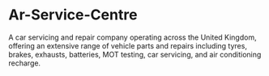 # Ar-Service-Centre
A car servicing and repair company operating across the United Kingdom, offering an extensive range of vehicle parts and repairs including tyres, brakes, exhausts, batteries, MOT testing, car servicing, and air conditioning recharge.
